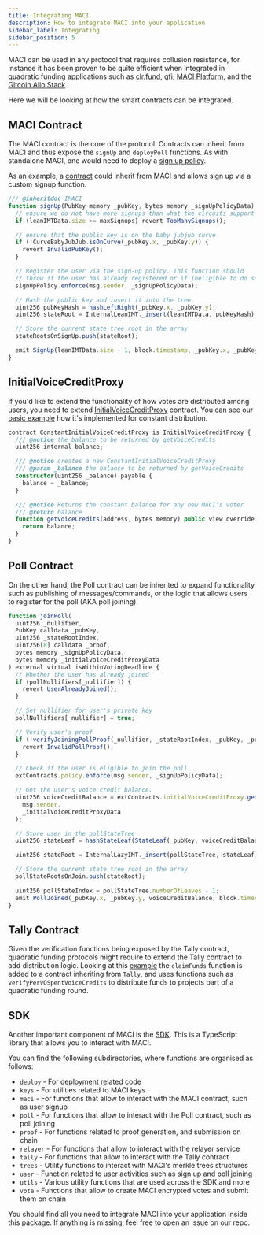 ```yaml
---
title: Integrating MACI
description: How to integrate MACI into your application
sidebar_label: Integrating
sidebar_position: 5
---
```


MACI can be used in any protocol that requires collusion resistance, for instance it has been proven to be quite efficient when integrated in quadratic funding applications such as [clr.fund](https://github.com/clrfund/monorepo), [qfi](https://github.com/quadratic-gardens/qfi/tree/main), [MACI Platform](https://github.com/privacy-scaling-explorations/maci-platform), and the [Gitcoin Allo Stack](https://github.com/gitcoinco/MACI_QF).

Here we will be looking at how the smart contracts can be integrated.

## MACI Contract

The MACI contract is the core of the protocol. Contracts can inherit from MACI and thus expose the `signUp` and `deployPoll` functions. As with standalone MACI, one would need to deploy a [sign up policy](/docs/technical-references/smart-contracts/Policies).

As an example, a [contract](https://github.com/ctrlc03/minimalQF/blob/main/contracts/MinimalQf.sol#L113) could inherit from MACI and allows sign up via a custom signup function.

```javascript
/// @inheritdoc IMACI
function signUp(PubKey memory _pubKey, bytes memory _signUpPolicyData) public virtual {
  // ensure we do not have more signups than what the circuits support
  if (leanIMTData.size >= maxSignups) revert TooManySignups();

  // ensure that the public key is on the baby jubjub curve
  if (!CurveBabyJubJub.isOnCurve(_pubKey.x, _pubKey.y)) {
    revert InvalidPubKey();
  }

  // Register the user via the sign-up policy. This function should
  // throw if the user has already registered or if ineligible to do so.
  signUpPolicy.enforce(msg.sender, _signUpPolicyData);

  // Hash the public key and insert it into the tree.
  uint256 pubKeyHash = hashLeftRight(_pubKey.x, _pubKey.y);
  uint256 stateRoot = InternalLeanIMT._insert(leanIMTData, pubKeyHash);

  // Store the current state tree root in the array
  stateRootsOnSignUp.push(stateRoot);

  emit SignUp(leanIMTData.size - 1, block.timestamp, _pubKey.x, _pubKey.y);
}
```

## InitialVoiceCreditProxy

If you'd like to extend the functionality of how votes are distributed among users, you need to extend [InitialVoiceCreditProxy](https://github.com/privacy-scaling-explorations/maci/blob/dev/contracts/contracts/initialVoiceCreditProxy/InitialVoiceCreditProxy.sol) contract. You can see our [basic example](https://github.com/privacy-scaling-explorations/maci/blob/dev/contracts/contracts/initialVoiceCreditProxy/ConstantInitialVoiceCreditProxy.sol) how it's implemented for constant distribution.

```ts
contract ConstantInitialVoiceCreditProxy is InitialVoiceCreditProxy {
  /// @notice the balance to be returned by getVoiceCredits
  uint256 internal balance;

  /// @notice creates a new ConstantInitialVoiceCreditProxy
  /// @param _balance the balance to be returned by getVoiceCredits
  constructor(uint256 _balance) payable {
    balance = _balance;
  }

  /// @notice Returns the constant balance for any new MACI's voter
  /// @return balance
  function getVoiceCredits(address, bytes memory) public view override returns (uint256) {
    return balance;
  }
}
```

## Poll Contract

On the other hand, the Poll contract can be inherited to expand functionality such as publishing of messages/commands, or the logic that allows users to register for the poll (AKA poll joining).

```javascript
function joinPoll(
  uint256 _nullifier,
  PubKey calldata _pubKey,
  uint256 _stateRootIndex,
  uint256[8] calldata _proof,
  bytes memory _signUpPolicyData,
  bytes memory _initialVoiceCreditProxyData
) external virtual isWithinVotingDeadline {
  // Whether the user has already joined
  if (pollNullifiers[_nullifier]) {
    revert UserAlreadyJoined();
  }

  // Set nullifier for user's private key
  pollNullifiers[_nullifier] = true;

  // Verify user's proof
  if (!verifyJoiningPollProof(_nullifier, _stateRootIndex, _pubKey, _proof)) {
    revert InvalidPollProof();
  }

  // Check if the user is eligible to join the poll
  extContracts.policy.enforce(msg.sender, _signUpPolicyData);

  // Get the user's voice credit balance.
  uint256 voiceCreditBalance = extContracts.initialVoiceCreditProxy.getVoiceCredits(
    msg.sender,
    _initialVoiceCreditProxyData
  );

  // Store user in the pollStateTree
  uint256 stateLeaf = hashStateLeaf(StateLeaf(_pubKey, voiceCreditBalance, block.timestamp));

  uint256 stateRoot = InternalLazyIMT._insert(pollStateTree, stateLeaf);

  // Store the current state tree root in the array
  pollStateRootsOnJoin.push(stateRoot);

  uint256 pollStateIndex = pollStateTree.numberOfLeaves - 1;
  emit PollJoined(_pubKey.x, _pubKey.y, voiceCreditBalance, block.timestamp, _nullifier, pollStateIndex);
}
```

## Tally Contract

Given the verification functions being exposed by the Tally contract, quadratic funding protocols might require to extend the Tally contract to add distribution logic. Looking at this [example](https://github.com/ctrlc03/minimalQF/blob/main/contracts/MinimalQFTally.sol#L114) the `claimFunds` function is added to a contract inheriting from `Tally`, and uses functions such as `verifyPerVOSpentVoiceCredits` to distribute funds to projects part of a quadratic funding round.

## SDK

Another important component of MACI is the [SDK](https://github.com/privacy-scaling-explorations/maci/tree/dev/packages/sdk). This is a TypeScript library that allows you to interact with MACI.

You can find the following subdirectories, where functions are organised as follows:

- `deploy` - For deployment related code
- `keys` - For utilities related to MACI keys
- `maci` - For functions that allow to interact with the MACI contract, such as user signup
- `poll` - For functions that allow to interact with the Poll contract, such as poll joining
- `proof` - For functions related to proof generation, and submission on chain
- `relayer` - For functions that allow to interact with the relayer service
- `tally` - For functions that allow to interact with the Tally contract
- `trees` - Utility functions to interact with MACI's merkle trees structures
- `user` - Function related to user activities such as sign up and poll joining
- `utils` - Various utility functions that are used across the SDK and more
- `vote` - Functions that allow to create MACI encrypted votes and submit them on chain

You should find all you need to integrate MACI into your application inside this package. If anything is missing, feel free to open an issue on our repo.
